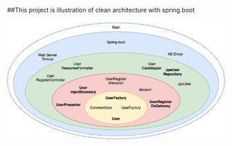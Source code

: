 ##This project is illustration of clean architecture with spring boot

![](user-clean-architecture-layers.png)
